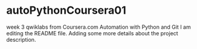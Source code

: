# autoPythonCoursera01
week 3 qwiklabs from Coursera.com Automation with Python and Git
I am editing the README file. Adding some more details about the project description.

